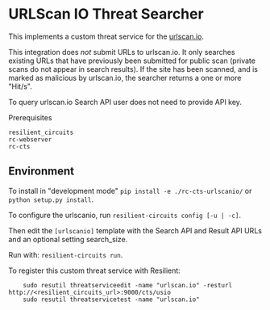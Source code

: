 # URLScan IO Threat Searcher

This implements a custom threat service for the 
[urlscan.io](https://urlscan.io/).

This integration does *not* submit URLs to urlscan.io.  It only searches existing URLs that have previously been
submitted for public scan (private scans do not appear in search results).  If the site has been scanned, and is
marked as malicious by urlscan.io, the searcher returns a one or more "Hit/s".

To query urlscan.io Search API user does not need to provide API key.

Prerequisites
```
resilient_circuits
rc-webserver
rc-cts
```

## Environment

To install in "development mode"
    `pip install -e ./rc-cts-urlscanio/`
or 
    `python setup.py install`.

To configure the urlscanio, run `resilient-circuits config [-u | -c]`. 

Then edit the `[urlscanio]` template with the Search API and Result API URLs and an optional setting search_size.

Run with: `resilient-circuits run`.

To register this custom threat service with Resilient:
```
    sudo resutil threatserviceedit -name "urlscan.io" -resturl http://<resilient_circuits_url>:9000/cts/usio
    sudo resutil threatservicetest -name "urlscan.io"
```
